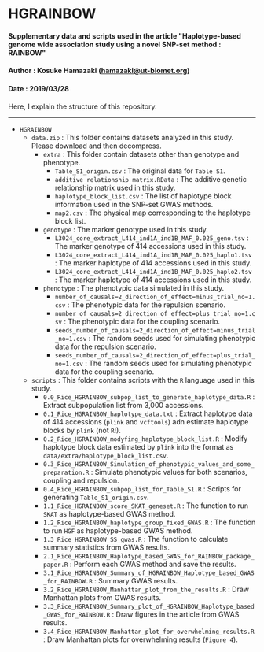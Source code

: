 # HGRAINBOW
#### Supplementary data and scripts used in the article "Haplotype-based genome wide association study using a novel SNP-set method : RAINBOW"
#### Author : Kosuke Hamazaki (hamazaki@ut-biomet.org)
#### Date : 2019/03/28
Here, I explain the structure of this repository.

----------

- `HGRAINBOW`
	- `data.zip` : This folder contains datasets analyzed in this study. Please download and then decompress.
		- `extra` : This folder contain datasets other than genotype and phenotype.
			- `Table_S1_origin.csv` : The original data for `Table S1`.
			- `additive_relationship_matrix.RData` : The additive genetic relationship matrix used in this study.
			-  `haplotype_block_list.csv` : The list of haplotype block information used in the SNP-set GWAS methods.
			-  `map2.csv` : The physical map corresponding to the haplotype block list.
		-  `genotype` : The marker genotype used in this study.
			-  `L3024_core_extract_L414_ind1A_ind1B_MAF_0.025_geno.tsv` : The marker genotype of 414 accessions used in this study.
			-  `L3024_core_extract_L414_ind1A_ind1B_MAF_0.025_haplo1.tsv` : The marker haplotype of 414 accessions used in this study.
			-  `L3024_core_extract_L414_ind1A_ind1B_MAF_0.025_haplo2.tsv` : The marker haplotype of 414 accessions used in this study.
		-  `phenotype` : The phenotypic data simulated in this study.
			-  `number_of_causals=2_direction_of_effect=minus_trial_no=1.csv` : The phenotypic data for the repulsion scenario.
			-  `number_of_causals=2_direction_of_effect=plus_trial_no=1.csv` : The phenotypic data for the coupling scenario.
			-  `seeds_number_of_causals=2_direction_of_effect=minus_trial_no=1.csv` : The random seeds used for simulating phenotypic data for the repulsion scenario.
			-  `seeds_number_of_causals=2_direction_of_effect=plus_trial_no=1.csv` : The random seeds used for simulating phenotypic data for the coupling scenario.
	-  `scripts` : This folder contains scripts with the `R` language used in this study.
		-  `0.0_Rice_HGRAINBOW_subpop_list_to_generate_haplotype_data.R` : Extract subpopulation list from 3,000 accessions.
		-  `0.1_Rice_HGRAINBOW_haplotype_data.txt`  : Extract haplotype data of 414 accessions (`plink` and `vcftools`) adn estimate haplotype blocks by `plink` (not `R`!).
		-  `0.2_Rice_HGRAINBOW_modyfing_haplotype_block_list.R` : Modify haplotype block data estimated by `plink` into the format as `data/extra/haplotype_block_list.csv`.
		-  `0.3_Rice_HGRAINBOW_Simulation_of_phenotypic_values_and_some_preparation.R` : Simulate phenotypic values for both scenarios, coupling and repulsion.
		-  `0.4_Rice_HGRAINBOW_subpop_list_for_Table_S1.R` : Scripts for generating `Table_S1_origin.csv`.
		-  `1.1_Rice_HGRAINBOW_score_SKAT_geneset.R` : The function to run `SKAT` as haplotype-based GWAS method.
		-  `1.2_Rice_HGRAINBOW_haplotype_group_fixed_GWAS.R` : The function to run `HGF` as haplotype-based GWAS method.
		-  `1.3_Rice_HGRAINBOW_SS_gwas.R` : The function to calculate summary statistics from GWAS results.
		-  `2.1_Rice_HGRAINBOW_Haplotype_based_GWAS_for_RAINBOW_package_paper.R` : Perform each GWAS method and save the results.
		-  `3.1_Rice_HGRAINBOW_Summary_of_HGRAINBOW_Haplotype_based_GWAS_for_RAINBOW.R` : Summary GWAS results.
		-  `3.2_Rice_HGRAINBOW_Manhattan_plot_from_the_results.R` : Draw Manhattan plots from GWAS results.
		-  `3.3_Rice_HGRAINBOW_Summary_plot_of_HGRAINBOW_Haplotype_based_GWAS_for_RAINBOW.R` : Draw figures in the article from GWAS results.
		-  `3.4_Rice_HGRAINBOW_Manhattan_plot_for_overwhelming_results.R` : Draw Manhattan plots for overwhelming results (`Figure 4`).
